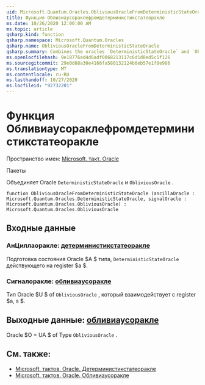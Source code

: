 ```yaml
---
uid: Microsoft.Quantum.Oracles.ObliviousOracleFromDeterministicStateOracle
title: Функция Обливиаусораклефромдетерминистикстатеоракле
ms.date: 10/26/2020 12:00:00 AM
ms.topic: article
qsharp.kind: function
qsharp.namespace: Microsoft.Quantum.Oracles
qsharp.name: ObliviousOracleFromDeterministicStateOracle
qsharp.summary: Combines the oracles `DeterministicStateOracle` and `ObliviousOracle`.
ms.openlocfilehash: 9e18776ad4d6adf0068213117c6d1d8ed5c5f126
ms.sourcegitcommit: 29e0d88a30e4166fa580132124b0eb57e1f0e986
ms.translationtype: MT
ms.contentlocale: ru-RU
ms.lasthandoff: 10/27/2020
ms.locfileid: "92732201"
---
```

# <a name="obliviousoraclefromdeterministicstateoracle-function"></a>Функция Обливиаусораклефромдетерминистикстатеоракле

Пространство имен: [Microsoft. такт. Oracle](xref:Microsoft.Quantum.Oracles)

Пакеты [](https://nuget.org/packages/)


Объединяет Oracle `DeterministicStateOracle` и `ObliviousOracle` .

```qsharp
function ObliviousOracleFromDeterministicStateOracle (ancillaOracle : Microsoft.Quantum.Oracles.DeterministicStateOracle, signalOracle : Microsoft.Quantum.Oracles.ObliviousOracle) : Microsoft.Quantum.Oracles.ObliviousOracle
```


## <a name="input"></a>Входные данные

### <a name="ancillaoracle--deterministicstateoracle"></a>АнЦиллаоракле: [детерминистикстатеоракле](xref:Microsoft.Quantum.Oracles.DeterministicStateOracle)

Подготовка состояния Oracle $A $ типа, `DeterministicStateOracle` действующего на register $a $.


### <a name="signaloracle--obliviousoracle"></a>Сигналоракле: [обливиаусоракле](xref:Microsoft.Quantum.Oracles.ObliviousOracle)

Тип Oracle $U $ of `ObliviousOracle` , который взаимодействует с register $a, s $.



## <a name="output--obliviousoracle"></a>Выходные данные: [обливиаусоракле](xref:Microsoft.Quantum.Oracles.ObliviousOracle)

Oracle $O = UA $ of Type `ObliviousOracle` .

## <a name="see-also"></a>См. также:

- [Microsoft. тактов. Oracle. Детерминистикстатеоракле](xref:Microsoft.Quantum.Oracles.DeterministicStateOracle)
- [Microsoft. тактов. Oracle. Обливиаусоракле](xref:Microsoft.Quantum.Oracles.ObliviousOracle)
